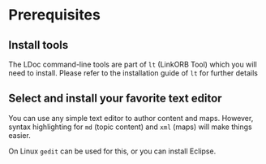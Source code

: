 # Prerequisites

## Install tools

The LDoc command-line tools are part of `lt` (LinkORB Tool) which you will need to install. 
Please refer to the installation guide of `lt` for further details

## Select and install your favorite text editor

You can use any simple text editor to author content and maps. 
However, syntax highlighting for `md` (topic content) and `xml` (maps) will 
make things easier.

On Linux `gedit` can be used for this, or you can install Eclipse.
